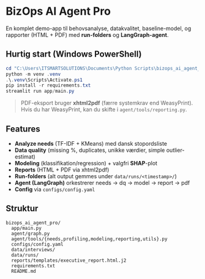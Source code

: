 # BizOps AI Agent Pro

En komplet demo-app til behovsanalyse, datakvalitet, baseline-model, og rapporter (HTML + PDF) med **run-folders** og **LangGraph-agent**.

## Hurtig start (Windows PowerShell)
```powershell
cd "C:\Users\ITSMARTSOLUTIONS\Documents\Python Scripts\bizops_ai_agent_pro"
python -m venv .venv
.\.venv\Scripts\Activate.ps1
pip install -r requirements.txt
streamlit run app/main.py
```

> PDF-eksport bruger **xhtml2pdf** (færre systemkrav end WeasyPrint). Hvis du har WeasyPrint, kan du skifte i `agent/tools/reporting.py`.

## Features
- **Analyze needs** (TF-IDF + KMeans) med dansk stopordsliste
- **Data quality** (missing %, duplicates, unikke værdier, simple outlier-estimat)
- **Modeling** (klassifikation/regression) + valgfri **SHAP**-plot
- **Reports** (HTML + PDF via xhtml2pdf)
- **Run-folders** (alt output gemmes under `data/runs/<timestamp>/`)
- **Agent (LangGraph)** orkestrerer needs → dq → model → report → pdf
- **Config** via `configs/config.yaml`

## Struktur
```
bizops_ai_agent_pro/
  app/main.py
  agent/graph.py
  agent/tools/{needs,profiling,modeling,reporting,utils}.py
  configs/config.yaml
  data/interviews/
  data/runs/
  reports/templates/executive_report.html.j2
  requirements.txt
  README.md
```
